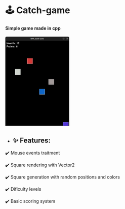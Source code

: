 <h1> 🕹️ Catch-game </h1>
<h4> Simple game made in cpp </h4>
<img src="catch-game.png" width="40%" height="40%">

<ul><li><h2>✨ Features:</h2></li></ul>
<p> ✔️ Mouse events traitment </p>
<p> ✔️ Square rendering with Vector2<T> </p>
<p> ✔️ Square generation with random positions and colors </p>
<p> ✔️ Dificulty levels </p>
<p> ✔️ Basic scoring system </p>
